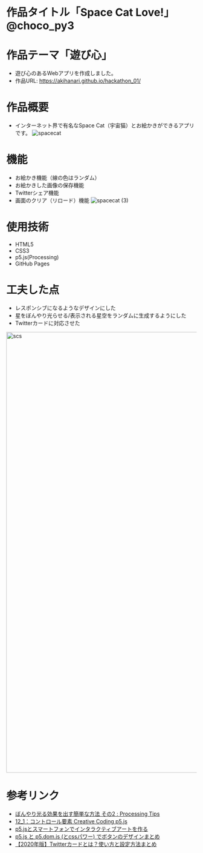# 作品タイトル「Space Cat Love!」@choco_py3

# 作品テーマ「遊び心」
+ 遊び心のあるWebアプリを作成しました。
+ 作品URL: https://akihanari.github.io/hackathon_01/

# 作品概要
+ インターネット界で有名なSpace Cat（宇宙猫）とお絵かきができるアプリです。
![spacecat](https://user-images.githubusercontent.com/56893583/104577745-2ecd6900-569d-11eb-824c-2e46e2f4ab88.gif)

# 機能
+ お絵かき機能（線の色はランダム）
+ お絵かきした画像の保存機能
+ Twitterシェア機能
+ 画面のクリア（リロード）機能
![spacecat (3)](https://user-images.githubusercontent.com/56893583/104579115-e747dc80-569e-11eb-8886-aee2ee4886cb.png)

# 使用技術
+ HTML5
+ CSS3
+ p5.js(Processing)
+ GitHub Pages

# 工夫した点
+ レスポンシブになるようなデザインにした
+ 星をぼんやり光らせる/表示される星空をランダムに生成するようにした
+ Twitterカードに対応させた
<img width="1164" alt="scs" src="https://user-images.githubusercontent.com/56893583/104579468-59202600-569f-11eb-9e71-041d8a345921.png">

# 参考リンク
+ [ぼんやり光る効果を出す簡単な方法 その2 : Processing Tips](https://note.com/deconbatch/n/nadd699e04580)
+ [12_1：コントロール要素 Creative Coding p5.js](https://himco.jp/2019/03/25/12_1%EF%BC%9A%E3%82%B3%E3%83%B3%E3%83%88%E3%83%AD%E3%83%BC%E3%83%AB%E8%A6%81%E7%B4%A0-creative-coding-javascrip/)
+ [p5.jsとスマートフォンでインタラクティブアートを作る](https://wgg.hatenablog.jp/entry/20181225/1545703427)
+ [p5.js と p5.dom.js (とcssパワー) でボタンのデザインまとめ](http://blog.livedoor.jp/reona396/archives/55625496.html)
+ [【2020年版】Twitterカードとは？使い方と設定方法まとめ](https://saruwakakun.com/html-css/reference/twitter-card)
